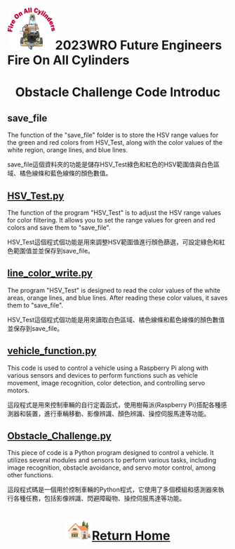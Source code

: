 ![LOGO](../../../other/img/logo.png)2023WRO Future Engineers Fire On All Cylinders  
====
# <div align="center">Obstacle Challenge Code Introduc</div>
## save_file
The function of the "save_file" folder is to store the HSV range values for the green and red colors from HSV_Test, along with the color values of the white region, orange lines, and blue lines.

save_file這個資料夾的功能是儲存HSV_Test綠色和紅色的HSV範圍值與白色區域、橘色線條和藍色線條的顏色數值。
## [HSV_Test.py](./HSV_Test.py)
The function of the program "HSV_Test" is to adjust the HSV range values for color filtering. It allows you to set the range values for green and red colors and save them to "save_file".

HSV_Test這個程式個功能是用來調整HSV範圍值進行顏色篩選，可設定綠色和紅色範圍值並並保存到save_file。
## [line_color_write.py](./line_color_write.py)
The program "HSV_Test" is designed to read the color values of the white areas, orange lines, and blue lines. After reading these color values, it saves them to "save_file".

HSV_Test這個程式個功能是用來讀取白色區域、橘色線條和藍色線條的顏色數值並保存到save_file。
## [vehicle_function.py](./vehicle_function.py)
This code is used to control a vehicle using a Raspberry Pi along with various sensors and devices to perform functions such as vehicle movement, image recognition, color detection, and controlling servo motors.

這段程式是用來控制車輛的自行定義函式，使用樹莓派(Raspberry Pi)搭配各種感測器和裝置，進行車輛移動、影像辨識、顏色辨識、操控伺服馬達等功能。
## [Obstacle_Challenge.py](./Obstacle_Challenge.py)
This piece of code is a Python program designed to control a vehicle. It utilizes several modules and sensors to perform various tasks, including image recognition, obstacle avoidance, and servo motor control, among other functions.

這段程式碼是一個用於控制車輛的Python程式，它使用了多個模組和感測器來執行各種任務，包括影像辨識、閃避障礙物、操控伺服馬達等功能。

# <div align="center">![HOME](../../../other/img/Home.png)[Return Home](../../../)</div>  